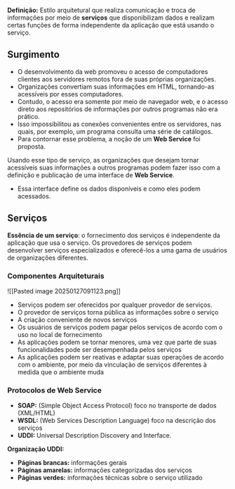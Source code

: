 **Definição:** Estilo arquitetural que realiza comunicação e troca de informações por meio de **serviços** que disponibilizam dados e realizam certas funções de forma independente da aplicação que está usando o serviço.
## Surgimento

- O desenvolvimento da web promoveu o acesso de computadores clientes aos servidores remotos fora de suas próprias organizações. 
- Organizações convertiam suas informações em HTML, tornando-as acessíveis por esses computadores.
- Contudo, o acesso era somente por meio de navegador web, e o acesso direto aos repositórios de informações por outros programas não era prático.
- Isso impossibilitou as conexões convenientes entre os servidores, nas quais, por exemplo, um programa consulta uma série de catálogos.
- Para contornar esse problema, a noção de um **Web Service** foi proposta.

Usando esse tipo de serviço, as organizações que desejam tornar acessíveis suas informações a outros programas podem fazer isso com a definição e publicação de uma interface de **Web Service**.

- Essa interface define os dados disponíveis e como eles podem acessados.

## Serviços

**Essência de um serviço**: o fornecimento dos serviços é independente da aplicação que usa o serviço. Os provedores de serviços podem desenvolver serviços especializados e oferecê-los a uma gama de usuários de organizações diferentes.

### Componentes Arquiteturais

![[Pasted image 20250127091123.png]]
- Serviços podem ser oferecidos por qualquer provedor de serviços.
- O provedor de serviços torna pública as informações sobre o serviço
- A criação conveniente de novos serviços
- Os usuários de serviços podem pagar pelos serviços de acordo com o uso no local de fornecimento
- As aplicações podem se tornar menores, uma vez que parte de suas funcionalidades pode ser desempenhada pelos serviços
- As aplicações podem ser reativas e adaptar suas operações de acordo com o ambiente, por meio da vinculação de serviços diferentes à medida que o ambiente muda

### Protocolos de Web Service

- **SOAP:** (Simple Object Access Protocol) foco no transporte de dados (XML/HTML)
- **WSDL:** (Web Services Description Language) foco na descrição dos serviços
- **UDDI:** Universal Description Discovery and Interface.

**Organização UDDI:** 
- **Páginas brancas:** informações gerais
- **Páginas amarelas:** informações categorizadas dos serviços
- **Páginas verdes:** informações técnicas sobre o serviço utilizado